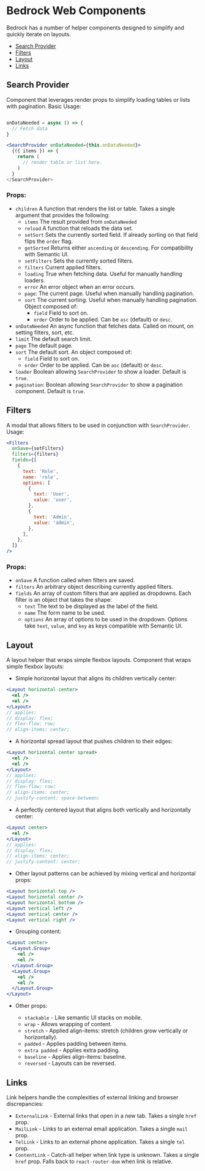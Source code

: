# Bedrock Web Components

Bedrock has a number of helper components designed to simplify and quickly iterate on layouts.

- [Search Provider](#search-provider)
- [Filters](#filters)
- [Layout](#layout)
- [Links](#links)

## Search Provider

Component that leverages render props to simplify loading tables or lists with pagination. Basic Usage:

```jsx

onDataNeeded = async () => {
  // Fetch data
}

<SearchProvider onDataNeeded={this.onDataNeeded}>
  {({ items }) => {
    return (
      // render table or list here.
    )
  }
</SearchProvider>
```

### Props:

- `children` A function that renders the list or table. Takes a single argument that provides the following:
  - `items` The result provided from `onDataNeeded`
  - `reload` A function that reloads the data set.
  - `setSort` Sets the currently sorted field. If already sorting on that field flips the `order` flag.
  - `getSorted` Returns either `ascending` or `descending`. For compatibility with Semantic UI.
  - `setFilters` Sets the currently sorted filters.
  - `filters` Current applied filters.
  - `loading` True when fetching data. Useful for manually handling loaders.
  - `error` An error object when an error occurs.
  - `page`: The current page. Useful when manually handling pagination.
  - `sort` The current sorting. Useful when manually handling pagination. Object composed of:
    - `field` Field to sort on.
    - `order` Order to be applied. Can be `asc` (default) or `desc`.
- `onDataNeeded` An async function that fetches data. Called on mount, on setting filters, sort, etc.
- `limit` The default search limit.
- `page` The default page.
- `sort` The default sort. An object composed of:
  - `field` Field to sort on.
  - `order` Order to be applied. Can be `asc` (default) or `desc`.
- `loader` Boolean allowing `SearchProvider` to show a loader. Default is `true`.
- `pagination`: Boolean allowing `SearchProvider` to show a pagination component. Default is `true`.

## Filters

A modal that allows filters to be used in conjunction with `SearchProvider`. Usage:

```jsx
<Filters
  onSave={setFilters}
  filters={filters}
  fields={[
    {
      text: 'Role',
      name: 'role',
      options: [
        {
          text: 'User',
          value: 'user',
        },
        {
          text: 'Admin',
          value: 'admin',
        },
      ],
    },
  ]}
/>
```

### Props:

- `onSave` A function called when filters are saved.
- `filters` An arbitrary object describing currently applied filters.
- `fields` An array of custom filters that are applied as dropdowns. Each filter is an object that takes the shape:
  - `text` The text to be displayed as the label of the field.
  - `name` The form name to be used.
  - `options` An array of options to be used in the dropdown. Options take `text`, `value`, and `key` as keys compatible with Semantic UI.

## Layout

A layout helper that wraps simple flexbox layouts. Component that wraps simple flexbox layouts:

- Simple horizontal layout that aligns its children vertically center:

```jsx
<Layout horizontal center>
  <el />
  <el />
</Layout>
// applies:
// display: flex;
// flex-flow: row;
// align-items: center;
```

- A horizontal spread layout that pushes children to their edges:

```jsx
<Layout horizontal center spread>
  <el />
  <el />
</Layout>
// applies:
// display: flex;
// flex-flow: row;
// align-items: center;
// justify-content: space-between;
```

- A perfectly centered layout that aligns both vertically and horizontally center:

```jsx
<Layout center>
  <el />
</Layout>
// applies:
// display: flex;
// align-items: center;
// justify-content: center;
```

- Other layout patterns can be achieved by mixing vertical and horizontal props:

```jsx
<Layout horizontal top />
<Layout horizontal center />
<Layout horizontal bottom />
<Layout vertical left />
<Layout vertical center />
<Layout vertical right />
```

- Grouping content:

```jsx
<Layout center>
  <Layout.Group>
    <el />
    <el />
  </Layout.Group>
  <Layout.Group>
    <el />
    <el />
  </Layout.Group>
</Layout>
```

- Other props:

  - `stackable` - Like semantic UI stacks on mobile.
  - `wrap` - Allows wrapping of content.
  - `stretch` - Applied align-items: stretch (children grow vertically or horizontally).
  - `padded` - Applies padding between items.
  - `extra padded` - Applies extra padding.
  - `baseline` - Applies align-items: baseline.
  - `reversed` - Layouts can be reversed.

## Links

Link helpers handle the complexities of external linking and browser discrepancies:

- `ExternalLink` - External links that open in a new tab. Takes a single `href` prop.
- `MailLink` - Links to an external email application. Takes a single `mail` prop.
- `TelLink` - Links to an external phone application. Takes a single `tel` prop.
- `ContentLink` - Catch-all helper when link type is unknown. Takes a single `href` prop. Falls back to `react-router-dom` when link is relative.
